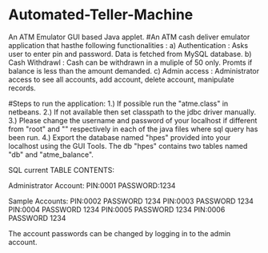 # Automated-Teller-Machine
An ATM Emulator GUI based Java applet.
#An ATM cash deliver emulator application that hasthe following functionalities :
a)	Authentication : Asks user to enter pin and password. Data is fetched from MySQL database.
b)  Cash Withdrawl : Cash can be withdrawn in a muliple of 50 only. Promts if balance is less than the amount demanded.
c)  Admin access   : Administrator access to see all accounts, add account, delete account, manipulate records.

#Steps to run the application:
1.) If possible run the "atme.class" in netbeans.
2.) If not available then set classpath to the jdbc driver manually.
3.) Please change the username and password of your localhost if different from "root" and "" respectively in each of the java files where sql query has been run.
4.) Export the database named "hpes" provided into your localhost using the GUI Tools.
	The db "hpes" contains two tables named "db" and "atme_balance".

SQL current TABLE CONTENTS:

Administrator Account: PIN:0001 PASSWORD:1234

Sample Accounts: 
         PIN:0002 PASSWORD 1234
				 PIN:0003 PASSWORD 1234
				 PIN:0004 PASSWORD 1234
				 PIN:0005 PASSWORD 1234
				 PIN:0006 PASSWORD 1234
				 
The account passwords can be changed by logging in to the admin account.

